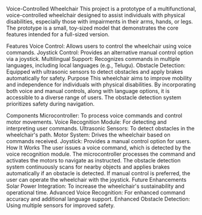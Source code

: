 Voice-Controlled Wheelchair
This project is a prototype of a multifunctional, voice-controlled wheelchair designed to assist individuals with physical disabilities, especially those with impairments in their arms, hands, or legs. The prototype is a small, toy-sized model that demonstrates the core features intended for a full-sized version.

Features
Voice Control: Allows users to control the wheelchair using voice commands.
Joystick Control: Provides an alternative manual control option via a joystick.
Multilingual Support: Recognizes commands in multiple languages, including local languages (e.g., Telugu).
Obstacle Detection: Equipped with ultrasonic sensors to detect obstacles and apply brakes automatically for safety.
Purpose
This wheelchair aims to improve mobility and independence for individuals with physical disabilities. By incorporating both voice and manual controls, along with language options, it is accessible to a diverse range of users. The obstacle detection system prioritizes safety during navigation.

Components
Microcontroller: To process voice commands and control motor movements.
Voice Recognition Module: For detecting and interpreting user commands.
Ultrasonic Sensors: To detect obstacles in the wheelchair's path.
Motor System: Drives the wheelchair based on commands received.
Joystick: Provides a manual control option for users.
How It Works
The user issues a voice command, which is detected by the voice recognition module.
The microcontroller processes the command and activates the motors to navigate as instructed.
The obstacle detection system continuously scans for nearby objects and applies brakes automatically if an obstacle is detected.
If manual control is preferred, the user can operate the wheelchair with the joystick.
Future Enhancements
Solar Power Integration: To increase the wheelchair's sustainability and operational time.
Advanced Voice Recognition: For enhanced command accuracy and additional language support.
Enhanced Obstacle Detection: Using multiple sensors for improved safety.
